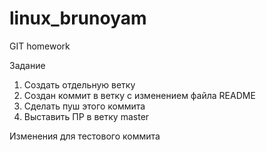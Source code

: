 # linux_brunoyam
GIT homework

Задание
1. Создать отдельную ветку
2. Создан коммит в ветку с изменением файла README
3. Сделать пуш этого коммита
4. Выставить ПР в ветку master

Изменения для тестового коммита
